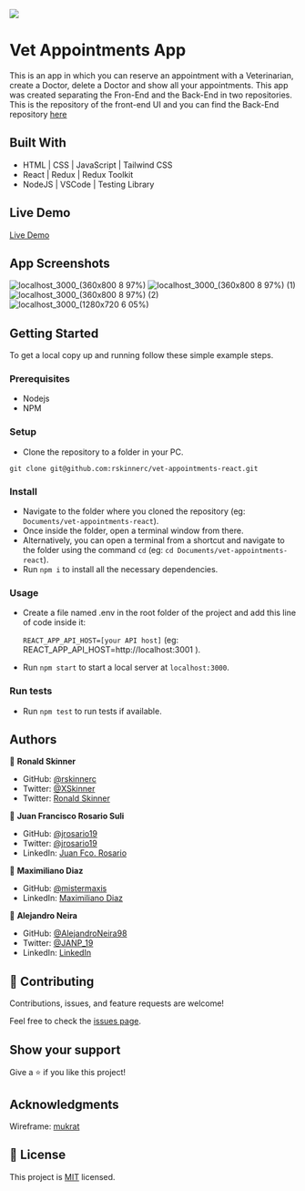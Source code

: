 ![](https://img.shields.io/badge/Microverse-blueviolet)

# Vet Appointments App

This is an app in which you can reserve an appointment with a Veterinarian, create a Doctor, delete a Doctor and show all your appointments. This app was created separating the Fron-End and the Back-End in two repositories. This is the repository of the front-end UI and you can find the Back-End repository [here](https://github.com/rskinnerc/vet-appointments-rails)

## Built With

- HTML | CSS | JavaScript | Tailwind CSS
- React | Redux | Redux Toolkit
- NodeJS | VSCode | Testing Library

## Live Demo

[Live Demo](https://vet-appointments.deply.cyou/)

## App Screenshots

![localhost_3000_(360x800 8 97%)](https://user-images.githubusercontent.com/26911718/193125405-4dd3f623-0f27-4d8d-868f-aa78d05d2054.png)
![localhost_3000_(360x800 8 97%) (1)](https://user-images.githubusercontent.com/26911718/193125414-733b8bcf-443d-4e99-b57f-de45ad323aaf.png)
![localhost_3000_(360x800 8 97%) (2)](https://user-images.githubusercontent.com/26911718/193125421-8ae990ce-18be-4f14-8378-d0b3cbe8213b.png)
![localhost_3000_(1280x720 6 05%)](https://user-images.githubusercontent.com/26911718/193125871-3e609a3b-92d3-46b6-8b14-f6981e5e4911.png)


## Getting Started

To get a local copy up and running follow these simple example steps.

### Prerequisites

- Nodejs
- NPM

### Setup

- Clone the repository to a folder in your PC.
```
git clone git@github.com:rskinnerc/vet-appointments-react.git
```

### Install

- Navigate to the folder where you cloned the repository (eg: `Documents/vet-appointments-react`).
- Once inside the folder, open a terminal window from there.
- Alternatively, you can open a terminal from a shortcut and navigate to the folder using the command `cd` (eg: `cd Documents/vet-appointments-react`).
- Run `npm i` to install all the necessary dependencies.

### Usage

- Create a file named .env in the root folder of the project and add this line of code inside it:

  `REACT_APP_API_HOST=[your API host]`
  (eg: REACT_APP_API_HOST=http://localhost:3001 ). 
- Run `npm start` to start a local server at `localhost:3000`.

### Run tests

- Run `npm test` to run tests if available.

## Authors

👤 **Ronald Skinner**

- GitHub: [@rskinnerc](https://github.com/rskinnerc)
- Twitter: [@XSkinner](https://twitter.com/XSkinner)
- Twitter: [Ronald Skinner](https://www.linkedin.com/in/rskinnerc/)

👤 **Juan Francisco Rosario Suli**

- GitHub: [@jrosario19](https://github.com/jrosario19)
- Twitter: [@jrosario19](https://twitter.com/jrosario19)
- LinkedIn: [Juan Fco. Rosario](https://linkedin.com/in/juan-francisco-rosario-suli-44595051)

👤 **Maximiliano Diaz**

- GitHub: [@mistermaxis](https://github.com/mistermaxis)
- LinkedIn: [Maximiliano Diaz](https://www.linkedin.com/in/mistermaxis/)

👤 **Alejandro Neira**
- GitHub: [@AlejandroNeira98](https://github.com/AlejandroNeira98)
- Twitter: [@JANP_19](https://twitter.com/JANP_19)
- LinkedIn: [LinkedIn](https://www.linkedin.com/in/alejandro-neira-pachon/) 

## 🤝 Contributing

Contributions, issues, and feature requests are welcome!

Feel free to check the [issues page](../../issues/).

## Show your support

Give a ⭐️ if you like this project!

## Acknowledgments

Wireframe: [mukrat](https://www.behance.net/muratk)

## 📝 License

This project is [MIT](./MIT.md) licensed.

